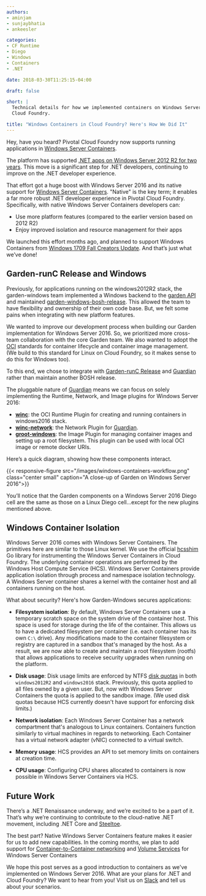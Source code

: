 ```yaml
---
authors:
- aminjam
- sunjaybhatia
- ankeesler

categories:
- CF Runtime
- Diego
- Windows
- Containers
- .NET

date: 2018-03-30T11:25:15-04:00

draft: false

short: |
  Technical details for how we implemented containers on Windows Server Core 2016 for Pivotal
  Cloud Foundry.

title: "Windows Containers in Cloud Foundry? Here's How We Did It"
---
```


Hey, have you heard? Pivotal Cloud Foundry now supports running
applications in [Windows Server Containers](https://docs.microsoft.com/en-us/virtualization/windowscontainers/about/).

The platform has supported [.NET apps on Windows Server 2012 R2 for two years](http://engineering.pivotal.io/post/windows-containerization-deep-dive/).
This move is a significant step for .NET developers, continuing to improve on the .NET developer
experience.

That effort got a huge boost with Windows Server 2016 and its native
support for [Windows Server Containers](https://docs.microsoft.com/en-us/virtualization/windowscontainers/about/).
"Native" is the key term; it enables a far more robust .NET developer experience
in Pivotal Cloud Foundry. Specifically, with native Windows Server Containers developers can:

- Use more platform features (compared to the earlier version based on 2012 R2)
- Enjoy improved isolation and resource management for their apps

We launched this effort months ago, and planned to support Windows Containers from
[Windows 1709 Fall Creators Update](https://blogs.windows.com/windowsexperience/2018/01/11/windows-10-fall-creators-update-1709-fully-available/).
And that’s just what we’ve done!

Garden-runC Release and Windows
-------------------------
Previously, for applications running on the windows2012R2 stack, the
garden-windows team implemented a Windows backend to the [garden API](https://code.cloudfoundry.org/garden)
and maintained [garden-windows-bosh-release](https://github.com/cloudfoundry-incubator/garden-windows-bosh-release).
This allowed the team to have flexibility and ownership of their own code
base. But, we felt some pains when integrating with new platform features.

We wanted to improve our development process when building our Garden implementation for
Windows Server 2016. So, we prioritized more cross-team collaboration with the core
Garden team. We also wanted to adopt the [OCI](https://www.opencontainers.org/)
standards for container lifecycle  and container image management. 
(We build to this standard for Linux on Cloud Foundry, so it makes sense to do this for Windows too).

To this end, we chose to integrate with [Garden-runC Release](https://code.cloudfoundry.org/garden-runc-release)
and [Guardian](https://code.cloudfoundry.org/guardian) rather than maintain
another BOSH release.

The pluggable nature of [Guardian](https://code.cloudfoundry.org/guardian) means we can
focus on solely implementing the Runtime, Network, and Image  plugins for Windows Server 2016:

- [__winc__](https://code.cloudfoundry.org/winc): the
OCI Runtime Plugin for creating and running containers in windows2016 stack.
- [__winc-network__](https://code.cloudfoundry.org/winc): the
Network Plugin for [Guardian](https://code.cloudfoundry.org/guardian).
- [__groot-windows__](https://code.cloudfoundry.org/groot-windows): the
Image Plugin for managing container images and setting up a root filesystem.
This plugin can be used with local OCI image or remote docker URIs.


Here’s a quick diagram, showing how these components interact.

{{< responsive-figure src="/images/windows-containers-workflow.png" class="center small" caption="A close-up of Garden on Windows Server 2016">}}

You’ll notice that the Garden components on a Windows Server 2016 Diego cell
are the same as those on a Linux Diego cell...except for the new plugins mentioned above.

Windows Container Isolation
---------------------------

Windows Server 2016 comes with Windows Server Containers. The primitives here
are similar to those Linux kernel. We use the official [hcsshim](https://github.com/Microsoft/hcsshim)
Go library for instrumenting the Windows Server Containers in Cloud Foundry. The underlying container operations 
are performed by the Windows Host Compute Service (HCS).
Windows Server Containers provide application isolation through process and namespace isolation technology.
A Windows Server container shares a kernel with the container host and all containers running on the host.

What about security? Here's how Garden-Windows secures applications:

- __Filesystem isolation__: By default, Windows Server Containers use a
  temporary scratch space on the system drive of the container host.
  This space is used for storage during the life of the container.
  This allows us to have a dedicated filesystem per container (i.e. each container has its own `C:\` drive).
  Any modifications made to the container filesystem or registry are captured
  in a sandbox that's managed by the host. As a result, we are now able to create and
  maintain a root filesystem (rootfs) that allows applications to receive security upgrades when running on the platform.
<!-- -->
- __Disk usage__: Disk usage limits are enforced by NTFS
[disk quotas](https://technet.microsoft.com/en-us/library/cc938945.aspx#XSLTsection128121120120)
  in both `windows2012R2` and `windows2016` stack.
  Previously, this quota applied to all files owned by a given user.
  But, now with Windows Server Containers the quota is applied to the sandbox image.
  (We used disk quotas because HCS currently doesn't have support for
  enforcing disk limits.)
<!-- -->
- __Network isolation__: Each Windows Server Container has a network compartment
that's analogous to Linux containers. Containers function similarly
to virtual machines in regards to networking. Each Container has a virtual network
adapter (vNIC) connected to a virtual switch.
<!-- -->
- __Memory usage__: HCS provides an API to set memory limits on containers at creation time.
<!-- -->
- __CPU usage__: Configuring CPU shares allocated to containers is now possible
in Windows Server Containers via HCS.

Future Work
-----------

There’s a .NET Renaissance underway, and we’re excited to be a part of it.
That’s why we’re continuing to contribute to the cloud-native .NET movement,
including .NET Core and [Steeltoe](http://steeltoe.io/).

The best part? Native Windows Server Containers feature makes it easier for
us to add new capabilities. In the coming months, we plan to add support for
[Container-to-Container networking](https://docs.cloudfoundry.org/concepts/understand-cf-networking.html)
and [Volume Services](https://docs.cloudfoundry.org/devguide/services/using-vol-services.html)
for Windows Server Containers

We hope this post serves as a good introduction to containers as we've 
implemented on Windows Server 2016. What are your plans for .NET and Cloud Foundry?
We want to hear from you! Visit us on
[Slack](https://cloudfoundry.slack.com/messages/garden-windows/) and tell us
about your scenarios.

